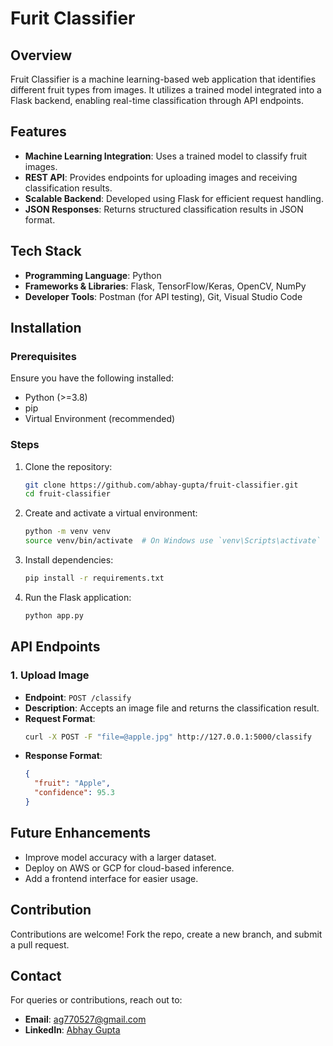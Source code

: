 # Furit Classifier


## Overview
Fruit Classifier is a machine learning-based web application that identifies different fruit types from images. It utilizes a trained model integrated into a Flask backend, enabling real-time classification through API endpoints.

## Features
- **Machine Learning Integration**: Uses a trained model to classify fruit images.
- **REST API**: Provides endpoints for uploading images and receiving classification results.
- **Scalable Backend**: Developed using Flask for efficient request handling.
- **JSON Responses**: Returns structured classification results in JSON format.

## Tech Stack
- **Programming Language**: Python
- **Frameworks & Libraries**: Flask, TensorFlow/Keras, OpenCV, NumPy
- **Developer Tools**: Postman (for API testing), Git, Visual Studio Code

## Installation
### Prerequisites
Ensure you have the following installed:
- Python (>=3.8)
- pip
- Virtual Environment (recommended)

### Steps
1. Clone the repository:
   ```bash
   git clone https://github.com/abhay-gupta/fruit-classifier.git
   cd fruit-classifier
   ```
2. Create and activate a virtual environment:
   ```bash
   python -m venv venv
   source venv/bin/activate  # On Windows use `venv\Scripts\activate`
   ```
3. Install dependencies:
   ```bash
   pip install -r requirements.txt
   ```
4. Run the Flask application:
   ```bash
   python app.py
   ```

## API Endpoints
### 1. Upload Image
- **Endpoint**: `POST /classify`
- **Description**: Accepts an image file and returns the classification result.
- **Request Format**:
  ```bash
  curl -X POST -F "file=@apple.jpg" http://127.0.0.1:5000/classify
  ```
- **Response Format**:
  ```json
  {
    "fruit": "Apple",
    "confidence": 95.3
  }
  ```

## Future Enhancements
- Improve model accuracy with a larger dataset.
- Deploy on AWS or GCP for cloud-based inference.
- Add a frontend interface for easier usage.

## Contribution
Contributions are welcome! Fork the repo, create a new branch, and submit a pull request.

## Contact
For queries or contributions, reach out to:
- **Email**: ag770527@gmail.com
- **LinkedIn**: [Abhay Gupta](https://www.linkedin.com/in/abhay-gupta-30017021b/)

